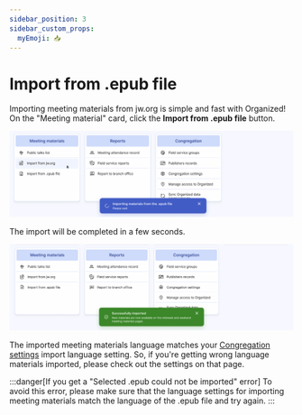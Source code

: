 ```yaml
---
sidebar_position: 3
sidebar_custom_props:
  myEmoji: 📥
---
```


# Import from .epub file

Importing meeting materials from jw.org is simple and fast with Organized! On the "Meeting material" card, click the **Import from .epub file** button.

![Import from jw.org](./img/epub-import-1.png)

The import will be completed in a few seconds.

![Import from jw.org](./img/epub-import-2.png)

The imported meeting materials language matches your [Congregation settings](../congregation/congregation-settings.md) import language setting. So, if you're getting wrong language materials imported, please check out the settings on that page.

:::danger[If you get a "Selected .epub could not be imported" error]
To avoid this error, please make sure that the language settings for importing meeting materials match the language of the .epub file and try again.
:::
